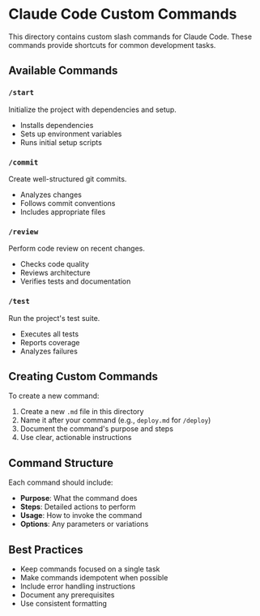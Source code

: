 # Claude Code Custom Commands

This directory contains custom slash commands for Claude Code. These commands provide shortcuts for common development tasks.

## Available Commands

### `/start`
Initialize the project with dependencies and setup.
- Installs dependencies
- Sets up environment variables
- Runs initial setup scripts

### `/commit`
Create well-structured git commits.
- Analyzes changes
- Follows commit conventions
- Includes appropriate files

### `/review`
Perform code review on recent changes.
- Checks code quality
- Reviews architecture
- Verifies tests and documentation

### `/test`
Run the project's test suite.
- Executes all tests
- Reports coverage
- Analyzes failures

## Creating Custom Commands

To create a new command:

1. Create a new `.md` file in this directory
2. Name it after your command (e.g., `deploy.md` for `/deploy`)
3. Document the command's purpose and steps
4. Use clear, actionable instructions

## Command Structure

Each command should include:
- **Purpose**: What the command does
- **Steps**: Detailed actions to perform
- **Usage**: How to invoke the command
- **Options**: Any parameters or variations

## Best Practices

- Keep commands focused on a single task
- Make commands idempotent when possible
- Include error handling instructions
- Document any prerequisites
- Use consistent formatting